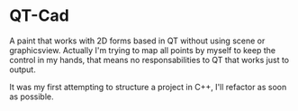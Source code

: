 # QT-Cad

A paint that works with 2D forms based in QT without using scene or graphicsview. Actually I'm trying to map all points by myself to keep
the control in my hands, that means no responsabilities to QT that works just to output.

It was my first attempting to structure a project in C++, I'll refactor as soon as possible.
